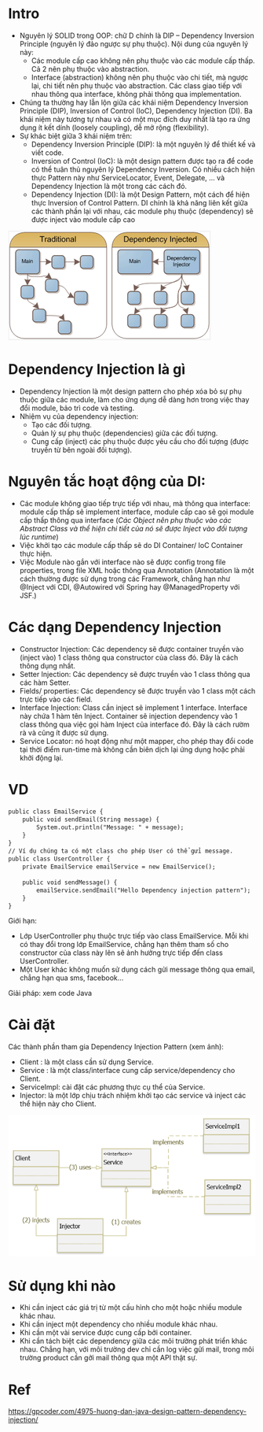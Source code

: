 # Intro
- Nguyên lý SOLID trong OOP: chữ D chính là DIP – Dependency Inversion Principle (nguyên lý đảo ngược sự phụ thuộc). Nội dung của nguyên lý này:
  + Các module cấp cao không nên phụ thuộc vào các module cấp thấp. Cả 2 nên phụ thuộc vào abstraction.
  + Interface (abstraction) không nên phụ thuộc vào chi tiết, mà ngược lại, chi tiết nên phụ thuộc vào abstraction. Các class giao tiếp với nhau thông qua interface, không phải thông qua implementation.
- Chúng ta thường hay lẫn lộn giữa các khái niệm Dependency Inversion Principle (DIP), Inversion of Control (IoC), Dependency Injection (DI). Ba khái niệm này tương tự nhau và có một mục đích duy nhất là tạo ra ứng dụng ít kết dính (loosely coupling), dễ mở rộng (flexibility).
- Sự khác biệt giữa 3 khái niệm trên:
  + Dependency Inversion Principle (DIP): là một nguyên lý để thiết kế và viết code.
  + Inversion of Control (IoC): là một design pattern được tạo ra để code có thể tuân thủ nguyên lý Dependency Inversion. Có nhiều cách hiện thực Pattern này như ServiceLocator, Event, Delegate, … và Dependency Injection là một trong các cách đó.
  + Dependency Injection (DI): là một Design Pattern, một cách để hiện thực Inversion of Control Pattern. DI chính là khả năng liên kết giữa các thành phần lại với nhau, các module phụ thuộc (dependency) sẽ được inject vào module cấp cao

![Dependency injection intro](./Dependency-injection-intro.png)

# Dependency Injection là gì
- Dependency Injection là một design pattern cho phép xóa bỏ sự phụ thuộc giữa các module, làm cho ứng dụng dễ dàng hơn trong việc thay đổi module, bảo trì code và testing.
- Nhiệm vụ của dependency injection:
  + Tạo các đối tượng.
  + Quản lý sự phụ thuộc (dependencies) giữa các đối tượng.
  + Cung cấp (inject) các phụ thuộc được yêu cầu cho đối tượng (được truyền từ bên ngoài đối tượng).

# Nguyên tắc hoạt động của DI:
- Các module không giao tiếp trực tiếp với nhau, mà thông qua interface: module cấp thấp sẽ implement interface, module cấp cao sẽ gọi module cấp thấp thông qua interface (_Các Object nên phụ thuộc vào các Abstract Class và thể hiện chi tiết của nó sẽ được Inject vào đối tượng lúc runtime_)
- Việc khởi tạo các module cấp thấp sẽ do DI Container/ IoC Container thực hiện.
- Việc Module nào gắn với interface nào sẽ được config trong file properties, trong file XML hoặc thông qua Annotation (Annotation là một cách thường được sử dụng trong các Framework, chẳng hạn như @Inject với CDI, @Autowired với Spring hay @ManagedProperty với JSF.)

# Các dạng Dependency Injection
- Constructor Injection: Các dependency sẽ được container truyền vào (inject vào) 1 class thông qua constructor của class đó. Đây là cách thông dụng nhất.
- Setter Injection: Các dependency sẽ được truyền vào 1 class thông qua các hàm Setter.
- Fields/ properties: Các dependency sẽ được truyền vào 1 class một cách trực tiếp vào các field.
- Interface Injection: Class cần inject sẽ implement 1 interface. Interface này chứa 1 hàm tên Inject. Container sẽ injection dependency vào 1 class thông qua việc gọi hàm Inject của interface đó. Đây là cách rườm rà và cũng ít được sử dụng.
- Service Locator: nó hoạt động như một mapper, cho phép thay đổi code tại thời điểm run-time mà không cần biên dịch lại ứng dụng hoặc phải khởi động lại.

# VD
```
public class EmailService {
    public void sendEmail(String message) {
        System.out.println("Message: " + message);
    }
}
// Ví dụ chúng ta có một class cho phép User có thể gửi message.
public class UserController {
    private EmailService emailService = new EmailService();

    public void sendMessage() {
        emailService.sendEmail("Hello Dependency injection pattern");
    }
}
```
Giới hạn:
- Lớp UserController phụ thuộc trực tiếp vào class EmailService. Mỗi khi có thay đổi trong lớp EmailService, chẳng hạn thêm tham số cho constructor của class này lên sẽ ảnh hưởng trực tiếp đến class UserController.
- Một User khác không muốn sử dụng cách gửi message thông qua email, chẳng hạn qua sms, facebook...

Giải pháp: xem code Java

# Cài đặt
Các thành phần tham gia Dependency Injection Pattern (xem ảnh):
- Client : là một class cần sử dụng Service.
- Service : là một class/interface cung cấp service/dependency cho Client.
- ServiceImpl: cài đặt các phương thực cụ thể của Service.
- Injector: là một lớp chịu trách nhiệm khởi tạo các service và inject các thể hiện này cho Client.

![Dependency injection diagram](./design-patterns-dependency-injection-diagram.png)

# Sử dụng khi nào
- Khi cần inject các giá trị từ một cấu hình cho một hoặc nhiều module khác nhau.
- Khi cần inject một dependency cho nhiều module khác nhau.
- Khi cần một vài service được cung cấp bởi container.
- Khi cần tách biệt các dependency giữa các môi trường phát triển khác nhau. Chẳng hạn, với môi trường dev chỉ cần log việc gửi mail, trong môi trường product cần gởi mail thông qua một API thật sự.

# Ref
https://gpcoder.com/4975-huong-dan-java-design-pattern-dependency-injection/
